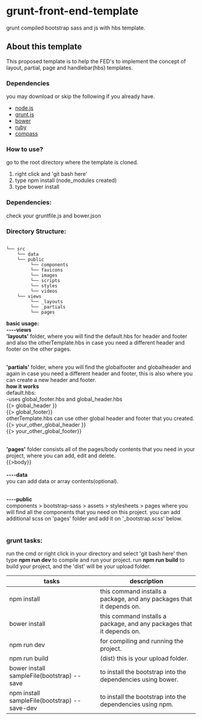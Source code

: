 # grunt-front-end-template
grunt compiled bootstrap sass and js with hbs template.

<h2>About this template</h2>
<p>This proposed template is to help the FED's to implement the concept of layout, partial, page and handlebar(hbs) templates.</p>

### Dependencies <br>
you may download or skip the following if you already have.
- [node.js](http://nodejs.org/) <br>
- [grunt.js](http://gruntjs.com/) <br>
- [bower](https://bower.io/) <br>
- [ruby](http://rubyinstaller.org/) <br>
- [compass](http://compass-style.org/install/) <br>

### How to use?<br>
go to the root directory where the template is cloned.
<ol>
<li>right click and 'git bash here'</li>
<li>type npm install (node_modules created)</li>
<li>type bower install</li>
</ol>

### Dependencies:<br>
check your gruntfile.js and bower.json

### Directory Structure:<br>
<pre><code>
└── src
    └── data
    └── public
         └── components
         └── favicons
         └── images
         └── scripts 
         └── styles 
         └── videos 
    └── views
         └── _layouts
         └── _partials
         └── pages
</code></pre>

<strong>basic usage:</strong><br>
<strong>----views</strong><br>
<strong>'layouts'</strong> folder, where you will find the default.hbs for header and footer and also the otherTemplate.hbs in case you need a different header and footer on the other pages.<br><br>

<strong>'partials'</strong> folder, where you will find the globalfooter and globalheader and again in case you need a different header and footer, this is also where you can create a new header and footer.<br>
     <strong>how it works</strong><br>
     default.hbs:<br>
     -uses global_footer.hbs and global_header.hbs<br>
     {{> global_header }}<br>
     {{> global_footer}}<br>
     otherTemplate.hbs can use other global header and footer that you created.<br>
     {{> your_other_global_header }}<br>
     {{> your_other_global_footer}}<br><br>
     
<strong>'pages'</strong> folder consists all of the pages/body contents that you need in your project, where you can add, edit and delete.<br>
{{>body}}<br><br>
<strong>----data</strong><br>
you can add data or array contents(optional).<br><br>

<strong>----public</strong><br>
components > bootstrap-sass > assets > stylesheets > pages
where you will find all the components that you need on this project. you can add additional scss on 'pages' folder  and add it on '_bootstrap.scss' below.<br><br>

### grunt tasks:<br>
run the cmd or right click in your directory and select 'git bash here' then type <strong>npm run dev</strong> to compile and run your project.
run <strong>npm run build</strong> to build your project, and the 'dist' will be your upload folder.

| tasks  | description |
| ------------- | ------------- |
| npm install  | this command installs a package, and any packages that it depends on. |
| bower install  | this command installs a package, and any packages that it depends on.  |
| npm run dev  | for compiling and running the project.  |
| npm run build  | (dist) this is your upload folder.  |
| bower install sampleFile(bootstrap) --save | to install the bootstrap into the dependencies using bower.  |
| npm install sampleFile(bootstrap) --save-dev | to install the bootstrap into the dependencies using npm.  |

